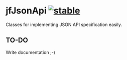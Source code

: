 # jfJsonApi [![stable](http://badges.github.io/stability-badges/dist/stable.svg)](http://github.com/badges/stability-badges)

Classes for implementing JSON API specification easily.

## TO-DO

Write documentation ;-)
